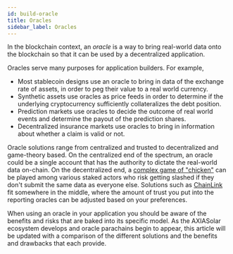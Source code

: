 ```yaml
---
id: build-oracle
title: Oracles
sidebar_label: Oracles
---
```


In the blockchain context, an _oracle_ is a way to bring real-world data onto the blockchain so that it can be used by a decentralized application.

Oracles serve many purposes for application builders. For example,

- Most stablecoin designs use an oracle to bring in data of the exchange rate of assets, in order to peg their value to a real world currency.
- Synthetic assets use oracles as price feeds in order to determine if the underlying cryptocurrency sufficiently collateralizes the debt position.
- Prediction markets use oracles to decide the outcome of real world events and determine the payout of the prediction shares.
- Decentralized insurance markets use oracles to bring in information about whether a claim is valid or not.

Oracle solutions range from centralized and trusted to decentralized and game-theory based. On the centralized end of the spectrum, an oracle could be a single account that has the authority to dictate the real-world data on-chain. On the decentralized end, a [complex game of "chicken"](https://blog.ethereum.org/2014/03/28/schellingcoin-a-minimal-trust-universal-data-feed/) can be played among various staked actors who risk getting slashed if they don't submit the same data as everyone else. Solutions such as [ChainLink](https://axiacoin.network/chainlink-reaches-milestone-with-axiasolar/) fit somewhere in the middle, where the amount of trust you put into the reporting oracles can be adjusted based on your preferences.

When using an oracle in your application you should be aware of the benefits and risks that are baked into its specific model. As the AXIASolar ecosystem develops and oracle parachains begin to appear, this article will be updated with a comparison of the different solutions and the benefits and drawbacks that each provide.
